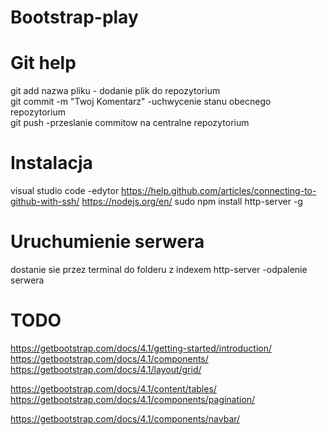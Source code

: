 # Bootstrap-play
# Git help
git add nazwa pliku - dodanie plik do repozytorium  
git commit -m "Twoj Komentarz" -uchwycenie stanu obecnego repozytorium  
git push -przeslanie commitow na centralne repozytorium  
# Instalacja
visual studio code -edytor 
https://help.github.com/articles/connecting-to-github-with-ssh/
https://nodejs.org/en/
sudo npm install http-server -g
# Uruchumienie serwera
dostanie sie przez terminal do folderu z indexem
http-server -odpalenie serwera
# TODO
 https://getbootstrap.com/docs/4.1/getting-started/introduction/  
 https://getbootstrap.com/docs/4.1/components/
 https://getbootstrap.com/docs/4.1/layout/grid/

 https://getbootstrap.com/docs/4.1/content/tables/
 https://getbootstrap.com/docs/4.1/components/pagination/

 https://getbootstrap.com/docs/4.1/components/navbar/

